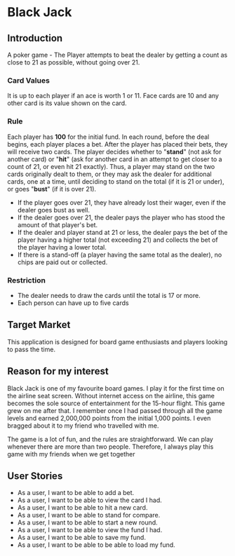 # Black Jack

## Introduction
A poker game - The Player attempts to beat the 
dealer by getting a count as close to 21 as possible, 
without going over 21.

### Card Values
It is up to each player if an ace is worth 1 or 11. 
Face cards are 10 and any other card is its value 
shown on the card.

### Rule
Each player has **100** for the initial fund. In each round, before the deal begins, each player places a bet.
After the player has placed their bets, they will receive two cards. The player decides whether to "**stand**"
(not ask for another card) or "**hit**" (ask for another card in an attempt to get closer to a count of 21, 
or even hit 21 exactly). Thus, a player may stand on the two cards originally dealt to them, 
or they may ask the dealer for additional cards, one at a time, until deciding to stand on the total 
(if it is 21 or under), or goes "**bust**" (if it is over 21). 

- If the player goes over 21, they have already lost their wager, even if the dealer goes bust as well.
- If the dealer goes over 21, the dealer pays the player who has stood the amount of that player's bet.
- If the dealer and player stand at 21 or less, the dealer pays the bet of the player having a 
higher total (not exceeding 21) and collects the bet of the player having a lower total. 
- If there is a stand-off (a player having the same total as the dealer), no chips are paid out or collected.

### Restriction

- The dealer needs to draw the cards until the total is 17 or more.
- Each person can have up to five cards

## Target Market
This application is designed for board game enthusiasts and players looking to pass the time.

## Reason for my interest
Black Jack is one of my favourite board games. I play it for the first time on the airline seat screen.
Without internet access on the airline, this game becomes the sole source of entertainment for the 15-hour flight. 
This game grew on me after that.
I remember once I had passed through all the game levels and earned 2,000,000 points from the initial 1,000 points. 
I even bragged about it to my friend who travelled with me.

The game is a lot of fun, and the rules are straightforward. 
We can play whenever there are more than two people. Therefore, I always play this game 
with my friends when we get together

## User Stories

- As a user, I want to be able to add a bet.
- As a user, I want to be able to view the card I had.
- As a user, I want to be able to hit a new card.
- As a user, I want to be able to stand for compare.
- As a user, I want to be able to start a new round.
- As a user, I want to be able to view the fund I had.
- As a user, I want to be able to save my fund.
- As a user, I want to be able to be able to load my fund.